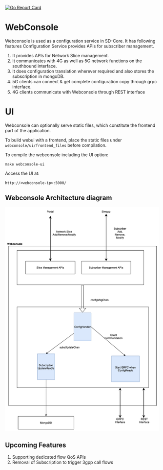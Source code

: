 <!--
# SPDX-FileCopyrightText: 2021 Open Networking Foundation <info@opennetworking.org>
# Copyright 2019 free5GC.org

SPDX-License-Identifier: Apache-2.0
-->
[![Go Report Card](https://goreportcard.com/badge/github.com/omec-project/webconsole)](https://goreportcard.com/report/github.com/omec-project/webconsole)

# WebConsole

Webconsole is used as a configuration service in SD-Core. It has following
features Configuration Service provides APIs for subscriber management.

1. It provides APIs for Network Slice management.
2. It  communicates with 4G as well as 5G network functions on the southbound interface.
3. It does configuration translation wherever required and also stores the subscription in mongoDB.
4. 5G clients can connect & get complete configuration copy through grpc interface.
5. 4G clients communicate with Webconsole through REST interface

# UI

Webconsole can optionally serve static files, which constitute the frontend part of the application.

To build webui with a frontend, place the static files under `webconsole/ui/frontend_files` before compilation.

To compile the webconsole including the UI option:
```
make webconsole-ui
```

Access the UI at:
```
http://<webconsole-ip>:5000/
```

## Webconsole Architecture diagram

![Architecture](/docs/images/architecture1.png)

## Upcoming Features

1. Supporting dedicated flow QoS APIs
2. Removal of Subscription to trigger 3gpp call flows

